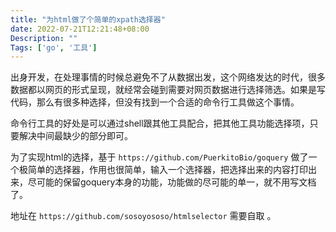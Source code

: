 ```yaml
---
title: "为html做了个简单的xpath选择器"
date: 2022-07-21T12:21:48+08:00
Description: ""
Tags: ['go', '工具']
---
```


出身开发，在处理事情的时候总避免不了从数据出发，这个网络发达的时代，很多数据都以网页的形式呈现，就经常会碰到需要对网页数据进行选择筛选。如果是写代码，那么有很多种选择，但没有找到一个合适的命令行工具做这个事情。

命令行工具的好处是可以通过shell跟其他工具配合，把其他工具功能选择项，只要解决中间最缺少的部分即可。

为了实现html的选择，基于 `https://github.com/PuerkitoBio/goquery` 做了一个极简单的选择器，作用也很简单，输入一个选择器，把选择出来的内容打印出来，尽可能的保留goquery本身的功能，功能做的尽可能的单一，就不用写文档了。

地址在 	`https://github.com/sosoyososo/htmlselector` 需要自取 。